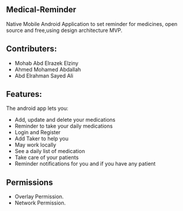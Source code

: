 ## Medical-Reminder

 Native Mobile Android Application to set reminder for medicines, open source and free,using design architecture MVP.
 
 
## Contributers:

* Mohab Abd Elrazek Elziny
* Ahmed Mohamed Abdallah
* Abd Elrahman Sayed Ali

## Features:

The android app lets you:
* Add, update and delete your medications
* Reminder to take your daily medications
* Login and Register
* Add Taker to help you
* May work locally
* See a daily list of medication 
* Take care of your patients
* Reminder notifications for you and if you have any patient

## Permissions

* Overlay Permission.
* Network Permission.

<!-- ## ScreenShot:
<div>
  <img src ="https://drive.google.com/file/d/14ySzxxnaNCv5JO2lUZfZZlYKbcam-h8f/view?usp=sharing" width=40%>
<img src = "https://user-images.githubusercontent.com/31763341/148643872-cf9c2785-afbc-4a21-923d-9e417289ef2a.png" width = 40%>
 <img src="https://user-images.githubusercontent.com/31763341/148643879-783cea94-4d0f-4432-b5e3-728fefe73df3.png" width=40%>
 <img src="https://user-images.githubusercontent.com/31763341/148644044-64894c4f-6cab-46e5-9c6d-704ab3af0031.png" width=40%>
<img src= "https://user-images.githubusercontent.com/31763341/148644166-5cfb0a28-86dc-4cb9-a354-b866d980dc14.png" width =40%>
 <img src="https://user-images.githubusercontent.com/31763341/148653431-c5bb3c91-e6bf-47e1-92d9-6ffc787a9dd8.png" width=40%>
 <img src="https://user-images.githubusercontent.com/31763341/148653646-6bf0f87c-4b77-488e-a7a2-29c49447784b.png" width=50%> 
</div> -->
